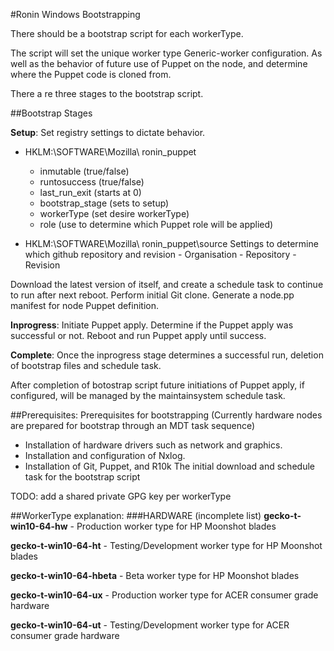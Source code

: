 #Ronin Windows Bootstrapping

There should be a bootstrap script for each workerType.

The script will set the unique worker type Generic-worker configuration. As well as the behavior of future use of Puppet on the node, and determine where the Puppet code is cloned from.

There a re three stages to the bootstrap script.

##Bootstrap Stages

**Setup**:
    Set registry settings  to dictate behavior.

   * HKLM:\SOFTWARE\Mozilla\ ronin_puppet

     - inmutable (true/false)
     - runtosuccess  (true/false)
     - last_run_exit  (starts at 0)
     - bootstrap_stage  (sets to setup)
     - workerType  (set desire workerType)
     - role  (use to determine which Puppet role will be applied)

   * HKLM:\SOFTWARE\Mozilla\ ronin_puppet\source
    Settings to determine which github repository and revision
    - Organisation
    - Repository
    - Revision

Download the latest version of itself, and  create a schedule task to continue to run after next reboot.
    Perform initial Git clone.
    Generate a node.pp manifest for node Puppet definition.

**Inprogress**:
    Initiate Puppet apply.
    Determine if the Puppet apply was successful or not.
    Reboot and run Puppet apply until success.

**Complete**:
    Once the inprogress stage determines a successful run, deletion of bootstrap files and schedule task.

After completion of botostrap script future initiations of Puppet apply, if configured,  will be managed by the maintainsystem schedule task.

##Prerequisites:
Prerequisites for bootstrapping (Currently hardware nodes are prepared for bootstrap through an MDT task sequence)

* Installation of hardware drivers such as network and graphics.
* Installation and configuration of Nxlog.
* Installation of Git, Puppet, and R10k
The initial download and schedule task for the bootstrap script

TODO: add a shared private GPG key per workerType



##WorkerType explanation:
###HARDWARE (incomplete list)
**gecko-t-win10-64-hw**  - Production worker type for HP Moonshot blades

**gecko-t-win10-64-ht**    - Testing/Development worker type for HP Moonshot blades

**gecko-t-win10-64-hbeta**    - Beta worker type for HP Moonshot blades

**gecko-t-win10-64-ux**    -  Production worker type for ACER consumer grade hardware

**gecko-t-win10-64-ut**    -  Testing/Development worker type for ACER consumer grade hardware
